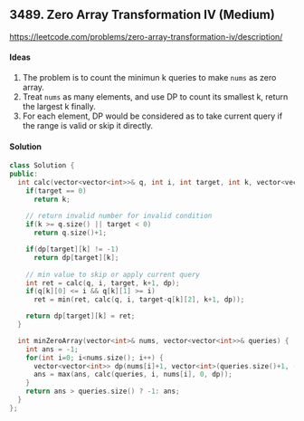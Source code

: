 ## 3489. Zero Array Transformation IV (Medium)


https://leetcode.com/problems/zero-array-transformation-iv/description/


#### Ideas
1. The problem is to count the minimun k queries to make `nums` as zero array. 
2. Treat `nums` as many elements, and use DP to count its smallest k, return the largest k finally.
3. For each element, DP would be considered as to take current query if the range is valid or skip it directly.

#### Solution
```C++
class Solution {
public:
  int calc(vector<vector<int>>& q, int i, int target, int k, vector<vector<int>>& dp) {
    if(target == 0)
      return k;
    
    // return invalid number for invalid condition
    if(k >= q.size() || target < 0)
      return q.size()+1;

    if(dp[target][k] != -1)
      return dp[target][k];
    
    // min value to skip or apply current query 
    int ret = calc(q, i, target, k+1, dp);
    if(q[k][0] <= i && q[k][1] >= i)
      ret = min(ret, calc(q, i, target-q[k][2], k+1, dp));

    return dp[target][k] = ret;
  }

  int minZeroArray(vector<int>& nums, vector<vector<int>>& queries) {
    int ans = -1;
    for(int i=0; i<nums.size(); i++) {
      vector<vector<int>> dp(nums[i]+1, vector<int>(queries.size()+1, -1));
      ans = max(ans, calc(queries, i, nums[i], 0, dp));
    } 
    return ans > queries.size() ? -1: ans; 
  }
};
```